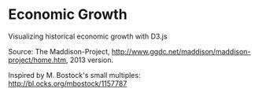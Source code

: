 # Economic Growth
Visualizing historical economic growth with D3.js

Source: The Maddison-Project, http://www.ggdc.net/maddison/maddison-project/home.htm, 2013 version.

Inspired by M. Bostock's small multiples: http://bl.ocks.org/mbostock/1157787
